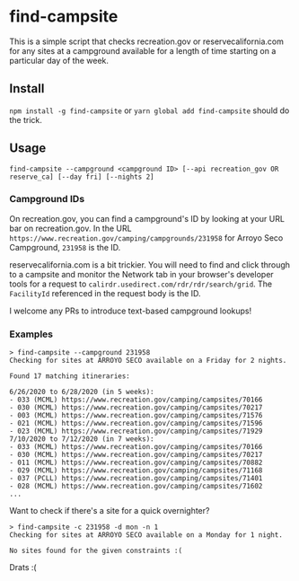 # find-campsite

This is a simple script that checks recreation.gov or reservecalifornia.com for any sites at a campground available for a length of time starting on a particular day of the week.

## Install

`npm install -g find-campsite` or `yarn global add find-campsite` should do the trick.

## Usage

`find-campsite --campground <campground ID> [--api recreation_gov OR reserve_ca] [--day fri] [--nights 2]`

### Campground IDs

On recreation.gov, you can find a campground's ID by looking at your URL bar on recreation.gov. In the URL `https://www.recreation.gov/camping/campgrounds/231958` for Arroyo Seco Campground, `231958` is the ID.

reservecalifornia.com is a bit trickier. You will need to find and click through to a campsite and monitor the Network tab in your browser's developer tools for a request to `calirdr.usedirect.com/rdr/rdr/search/grid`. The `FacilityId` referenced in the request body is the ID.

I welcome any PRs to introduce text-based campground lookups!

### Examples

```
> find-campsite --campground 231958
Checking for sites at ARROYO SECO available on a Friday for 2 nights.

Found 17 matching itineraries:

6/26/2020 to 6/28/2020 (in 5 weeks):
- 033 (MCML) https://www.recreation.gov/camping/campsites/70166
- 030 (MCML) https://www.recreation.gov/camping/campsites/70217
- 003 (MCML) https://www.recreation.gov/camping/campsites/71576
- 021 (MCML) https://www.recreation.gov/camping/campsites/71596
- 023 (MCML) https://www.recreation.gov/camping/campsites/71929
7/10/2020 to 7/12/2020 (in 7 weeks):
- 033 (MCML) https://www.recreation.gov/camping/campsites/70166
- 030 (MCML) https://www.recreation.gov/camping/campsites/70217
- 011 (MCML) https://www.recreation.gov/camping/campsites/70882
- 029 (MCML) https://www.recreation.gov/camping/campsites/71168
- 037 (PCLL) https://www.recreation.gov/camping/campsites/71401
- 028 (MCML) https://www.recreation.gov/camping/campsites/71602
...
```

Want to check if there's a site for a quick overnighter?

```
> find-campsite -c 231958 -d mon -n 1
Checking for sites at ARROYO SECO available on a Monday for 1 night.

No sites found for the given constraints :(
```

Drats :(
